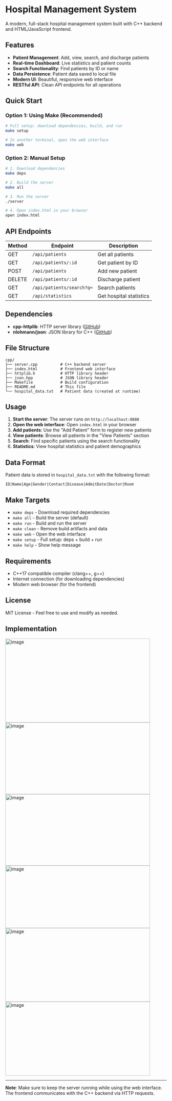 # Hospital Management System

A modern, full-stack hospital management system built with C++ backend and HTML/JavaScript frontend.

## Features

- **Patient Management**: Add, view, search, and discharge patients
- **Real-time Dashboard**: Live statistics and patient counts
- **Search Functionality**: Find patients by ID or name
- **Data Persistence**: Patient data saved to local file
- **Modern UI**: Beautiful, responsive web interface
- **RESTful API**: Clean API endpoints for all operations

## Quick Start

### Option 1: Using Make (Recommended)
```bash
# Full setup: download dependencies, build, and run
make setup

# In another terminal, open the web interface
make web
```

### Option 2: Manual Setup
```bash
# 1. Download dependencies
make deps

# 2. Build the server
make all

# 3. Run the server
./server

# 4. Open index.html in your browser
open index.html
```

## API Endpoints

| Method | Endpoint | Description |
|--------|----------|-------------|
| GET | `/api/patients` | Get all patients |
| GET | `/api/patients/:id` | Get patient by ID |
| POST | `/api/patients` | Add new patient |
| DELETE | `/api/patients/:id` | Discharge patient |
| GET | `/api/patients/search?q=` | Search patients |
| GET | `/api/statistics` | Get hospital statistics |

## Dependencies

- **cpp-httplib**: HTTP server library ([GitHub](https://github.com/yhirose/cpp-httplib))
- **nlohmann/json**: JSON library for C++ ([GitHub](https://github.com/nlohmann/json))

## File Structure

```
cpp/
├── server.cpp          # C++ backend server
├── index.html          # Frontend web interface
├── httplib.h           # HTTP library header
├── json.hpp            # JSON library header
├── Makefile            # Build configuration
├── README.md           # This file
└── hospital_data.txt   # Patient data (created at runtime)
```

## Usage

1. **Start the server**: The server runs on `http://localhost:8080`
2. **Open the web interface**: Open `index.html` in your browser
3. **Add patients**: Use the "Add Patient" form to register new patients
4. **View patients**: Browse all patients in the "View Patients" section
5. **Search**: Find specific patients using the search functionality
6. **Statistics**: View hospital statistics and patient demographics

## Data Format

Patient data is stored in `hospital_data.txt` with the following format:
```
ID|Name|Age|Gender|Contact|Disease|AdmitDate|Doctor|Room
```

## Make Targets

- `make deps` - Download required dependencies
- `make all` - Build the server (default)
- `make run` - Build and run the server
- `make clean` - Remove build artifacts and data
- `make web` - Open the web interface
- `make setup` - Full setup: deps + build + run
- `make help` - Show help message

## Requirements

- C++17 compatible compiler (clang++, g++)
- Internet connection (for downloading dependencies)
- Modern web browser (for the frontend)

## License

MIT License - Feel free to use and modify as needed.

## Implementation
<img width="452" height="262" alt="image" src="https://github.com/user-attachments/assets/a8a55fda-8d24-4aa6-b886-56ef7537a1a6" />
<img width="452" height="224" alt="image" src="https://github.com/user-attachments/assets/5b6db85c-81d7-4d64-be4c-53edfe54b4ea" />
<img width="452" height="223" alt="image" src="https://github.com/user-attachments/assets/289d7ffd-17a1-4e6f-b908-3e55b2196eb6" />
<img width="452" height="195" alt="image" src="https://github.com/user-attachments/assets/00a35916-e387-424f-9532-600270d87673" />
<img width="452" height="230" alt="image" src="https://github.com/user-attachments/assets/47812b7d-78dd-4a1e-a97d-51aaa977aed8" />
<img width="452" height="231" alt="image" src="https://github.com/user-attachments/assets/4210b8df-1bda-4ae8-b672-5566091e5998" />

---

**Note**: Make sure to keep the server running while using the web interface. The frontend communicates with the C++ backend via HTTP requests.
